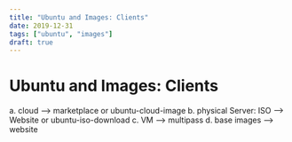 ```yaml
---
title: "Ubuntu and Images: Clients"
date: 2019-12-31
tags: ["ubuntu", "images"]
draft: true
---
```


# Ubuntu and Images: Clients

a. cloud --> marketplace or ubuntu-cloud-image
b. physical Server: ISO --> Website or ubuntu-iso-download
c. VM --> multipass
d. base images --> website
